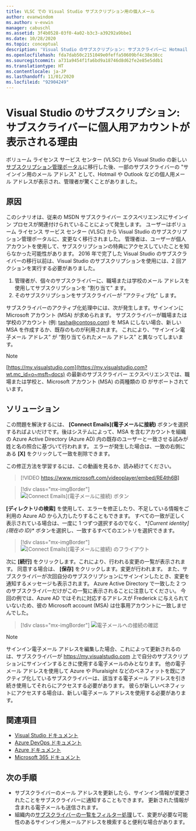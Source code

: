 ```yaml
---
title: VLSC での Visual Studio サブスクリプション用の個人メール
author: evanwindom
ms.author: v-evwin
manager: cabuschl
ms.assetid: 3f4b0528-03f0-4a02-b3c3-a39292a9bbe1
ms.date: 10/28/2020
ms.topic: conceptual
description: 'Visual Studio のサブスクリプション: サブスクライバーに Hotmail や Gmail のアドレスが表示される理由'
ms.openlocfilehash: fda7dab50c2151049e0feffa50609bf4c38e38cc
ms.sourcegitcommit: a731a9454f1fa6bd9a18746d8d62fe2e85e5ddb1
ms.translationtype: HT
ms.contentlocale: ja-JP
ms.lasthandoff: 11/01/2020
ms.locfileid: "92904249"
---
```

# <a name="visual-studio-subscriptions--why-do-i-see-personal-accounts-for-my-subscribers"></a>Visual Studio のサブスクリプション: サブスクライバーに個人用アカウントが表示される理由
ボリューム ライセンス サービス センター (VLSC) から Visual Studio の新しい[サブスクリプション管理ポータル](https://manage.visualstudio.com)に移行した後、一部のサブスクライバーの "サインイン用のメール アドレス" として、Hotmail や Outlook などの個人用メール アドレスが表示され、管理者が驚くことがありました。  

## <a name="cause"></a>原因
このシナリオは、従来の MSDN サブスクライバー エクスペリエンスにサインイン プロセスが関連付けられていることによって発生します。 ユーザーはボリューム ライセンス サービス センター (VLSC) から Visual Studio のサブスクリプション管理ポータルに、変更なく移行されました。 管理者は、ユーザーが個人アカウントを使用して、サブスクリプションの特典にアクセスしていたことを知らなかった可能性があります。 2016 年で完了した Visual Studio のサブスクライバーの移行以前は、Visual Studio のサブスクリプションを使用には、2 回アクションを実行する必要がありました。
1. 管理者が、個々のサブスクライバーに、職場または学校のメール アドレスを使用してサブスクリプションを "割り当て" ます。
2. そのサブスクリプションをサブスクライバーが “アクティブ化” します。

サブスクライバーのアクティブ化処理中には、次が発生します。サインインに Microsoft アカウント (MSA) が求められます。 サブスクライバーが職場または学校のアカウント (例: tasha@contoso.com) を MSA にしない場合、新しい MSA を作成するか、既存のものが利用されます。 これにより、“サインイン電子メール アドレス” が “割り当てられたメール アドレス” と異なってしまいます。

> [!NOTE]
> [https://my.visualstudio.com](https://my.visualstudio.com?wt.mc_id=o~msft~docs) の最新のサブスクライバー エクスペリエンスでは、職場または学校と、Microsoft アカウント (MSA) の両種類の ID がサポートされています。

## <a name="solution"></a>ソリューション
この問題を解決するには、 **[Connect Emails]\(電子メールに接続\)** ボタンを選択するればよいだけです。後はシステムによって、MSA を含むアカウントを組織の Azure Active Directory (Azure AD) 内の既存のユーザーと一致させる試みが姓と名の照合に基づいて行われます。 エラーが発生した場合は、一致の右側にある **[X]** をクリックして一致を削除できます。  

この修正方法を学習するには、この動画を見るか、読み続けてください。 

> [!VIDEO https://www.microsoft.com/videoplayer/embed/RE4th6B]

> [!div class="mx-imgBorder"]
> ![[Connect Emails]\(電子メールに接続\) ボタン](_img/connect-emails/connect-emails-button.png "[Connect Emails]\(電子メールに接続\) をクリックし、Microsoft アカウントを持つユーザーを Azure Active Directory で照合する")

**[ディレクトリの検索]** を使用して、エラーを修正したり、不足している情報をご利用の Azure AD から入力したりすることもできます。 すべての一致が正しく表示されている場合は、一度に 1 つずつ選択するのでなく、 **[Current identity]\(現在の ID)\** ボタンを選択し、一致するすべてのエントリを選択できます。  

> [!div class="mx-imgBorder"]
> ![[Connect Emails]\(電子メールに接続\) のフライアウト](_img/connect-emails/connect-emails-flyout.png "Azure AD の ID と照合するサブスクライバーを選択し、[続行] をクリックします。")

次に **[続行]** をクリックします。これにより、行われる変更の一覧が表示されます。 同意する場合は、 **[保存]** をクリックします。変更が行われます。 また、サブスクライバーが次回自分のサブスクリプションにサインインしたとき、変更を通知するメッセージも表示されます。  Azure Active Directory で一致した 2 つのサブスクライバーだけがこの一覧に表示されることに注意してください。  今回の例では、Azure AD ではそれに対応するアドレスが Frederick に与えられていないため、彼の Microsoft account (MSA) は仕事用アカウントに一致しませんでした。 

> [!div class="mx-imgBorder"]
> ![電子メールへの接続の確認](_img/connect-emails/connect-emails-confirm.png "[続行] をクリックし、提案された変更を実行し、[保存] をクリックします。") 

> [!NOTE]
> サインイン電子メール アドレスを編集した場合、これによって更新されるのは、サブスクライバーが https://my.visualstudio.com 上で自分のサブスクリプションにサインインするときに使用する電子メールのみとなります。 他の電子メール アドレスを使用して Azure や Pluralsight などのベネフィットを既にアクティブ化しているサブスクライバーは、該当する電子メール アドレスを引き続き使用してそれらにアクセスする必要があります。 彼らが新しいベネフィットにアクセスする場合は、新しい電子メール アドレスを使用する必要があります。 

## <a name="see-also"></a>関連項目
- [Visual Studio ドキュメント](/visualstudio/)
- [Azure DevOps ドキュメント](/azure/devops/)
- [Azure ドキュメント](/azure/)
- [Microsoft 365 ドキュメント](/microsoft-365/)

##  <a name="next-steps"></a>次の手順
- サブスクライバーのメール アドレスを更新したら、サインイン情報が変更されたことをサブスクライバーに通知することもできます。  更新された情報が含まれる電子メールも送信されます。
- 組織内の[サブスクライバーの一覧をフィルター処理](search-license.md)して、変更が必要な可能性のあるサインイン用メールアドレスを検索すると便利な場合があります。